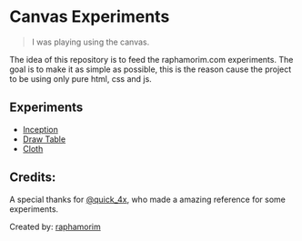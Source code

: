 # Canvas Experiments

> I was playing using the canvas.

The idea of this repository is to feed the raphamorim.com experiments. The goal is to make it as simple as possible, this is the reason cause the project to be using only pure html, css and js.

## Experiments

- [Inception](http://raphamorim.com/canvas-experiments/inception)
- [Draw Table](http://raphamorim.com/canvas-experiments/draw)
- [Cloth](http://raphamorim.com/canvas-experiments/cloth)


## Credits:

A special thanks for [@quick_4x](https://twitter.com/quick_4x), who made a amazing reference for some experiments.

Created by: [raphamorim](https://github.com/raphamorim/)
